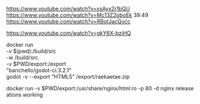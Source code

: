https://www.youtube.com/watch?v=xsAyx2r1bQU
https://www.youtube.com/watch?v=Mc13Z2gboEk
39:49
https://www.youtube.com/watch?v=RBotJacQycc

https://www.youtube.com/watch?v=gkY6X-bziHQ

docker run \
    -v $(pwd):/build/src \
    -w /build/src \
    -v $PWD/export:/export \
    "barichello/godot-ci:3.2.1" \
    godot -v --export "HTML5" /export/raekaetae.zip

docker run  -v $PWD/export:/usr/share/nginx/html:ro -p 80 -d nginx
release ations working
